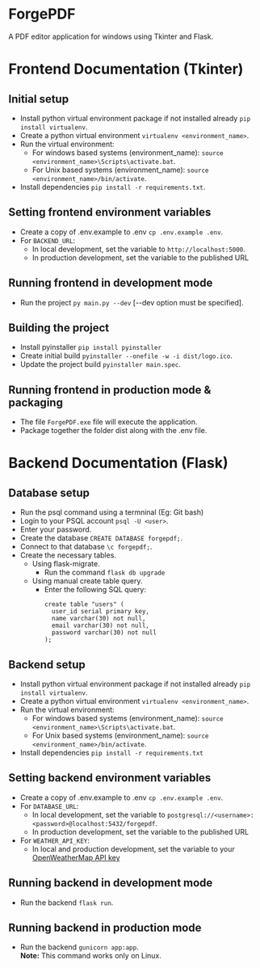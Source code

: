 # ForgePDF

A PDF editor application for windows using Tkinter and Flask.

# Frontend Documentation (Tkinter)

## Initial setup

- Install python virtual environment package if not installed already `pip install virtualenv`.
- Create a python virtual environment `virtualenv <environment_name>`.
- Run the virtual environment:
  - For windows based systems (environment_name): `source <environment_name>\Scripts\activate.bat`.
  - For Unix based systems (environment_name): `source <environment_name>/bin/activate`.
- Install dependencies `pip install -r requirements.txt`.

## Setting frontend environment variables

- Create a copy of .env.example to .env `cp .env.example .env`.
- For `BACKEND_URL`:
  - In local development, set the variable to `http://localhost:5000`.
  - In production development, set the variable to the published URL

## Running frontend in development mode

- Run the project `py main.py --dev` [--dev option must be specified].

## Building the project

- Install pyinstaller `pip install pyinstaller`
- Create initial build `pyinstaller --onefile -w -i dist/logo.ico`.
- Update the project build `pyinstaller main.spec`.

## Running frontend in production mode & packaging

- The file `ForgePDF.exe` file will execute the application.
- Package together the folder dist along with the .env file.

# Backend Documentation (Flask)

## Database setup

- Run the psql command using a termninal (Eg: Git bash)
- Login to your PSQL account `psql -U <user>`.
- Enter your password.
- Create the database `CREATE DATABASE forgepdf;`.
- Connect to that database `\c forgepdf;`.
- Create the necessary tables.
  - Using flask-migrate.
    - Run the command `flask db upgrade`
  - Using manual create table query.
    - Enter the following SQL query:
      ```
      create table "users" (
        user_id serial primary key,
        name varchar(30) not null,
        email varchar(30) not null,
        password varchar(30) not null
      );
      ```

## Backend setup

- Install python virtual environment package if not installed already `pip install virtualenv`.
- Create a python virtual environment `virtualenv <environment_name>`.
- Run the virtual environment:
  - For windows based systems (environment_name): `source <environment_name>\Scripts\activate.bat`.
  - For Unix based systems (environment_name): `source <environment_name>/bin/activate`.
- Install dependencies `pip install -r requirements.txt`

## Setting backend environment variables

- Create a copy of .env.example to .env `cp .env.example .env`.
- For `DATABASE_URL`:
  - In local development, set the variable to `postgresql://<username>:<password>@localhost:5432/forgepdf`.
  - In production development, set the variable to the published URL
- For `WEATHER_API_KEY`:
  - In local and production development, set the variable to your [OpenWeatherMap API key](https://openweathermap.org/)

## Running backend in development mode

- Run the backend `flask run`.

## Running backend in production mode

- Run the backend `gunicorn app:app`. <br />**Note:** This command works only on Linux.
